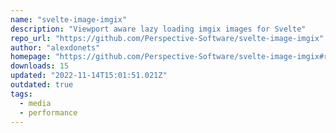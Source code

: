 ```yaml
---
name: "svelte-image-imgix"
description: "Viewport aware lazy loading imgix images for Svelte"
repo_url: "https://github.com/Perspective-Software/svelte-image-imgix"
author: "alexdonets"
homepage: "https://github.com/Perspective-Software/svelte-image-imgix#readme"
downloads: 15
updated: "2022-11-14T15:01:51.021Z"
outdated: true
tags: 
  - media
  - performance
---
```

